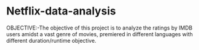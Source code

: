# Netflix-data-analysis
OBJECTIVE:-The objective of this project is to analyze the ratings by IMDB users amidst a vast genre of movies, premiered in different languages with different duration/runtime objective.
